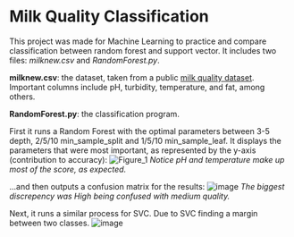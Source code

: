 # Milk Quality Classification

This project was made for Machine Learning to practice and compare classification between random forest and support vector. It includes two files: _milknew.csv_ and _RandomForest.py_.

**milknew.csv**: the dataset, taken from a public [milk quality dataset](https://www.kaggle.com/datasets/yrohit199/milk-quality). Important columns include pH, turbidity, temperature, and fat, among others.

**RandomForest.py**: the classification program.

First it runs a Random Forest with the optimal parameters between 3-5 depth, 2/5/10 min_sample_split and 1/5/10 min_sample_leaf. It displays the parameters that were most important, as represented by the y-axis (contribution to accuracy):
![Figure_1](https://github.com/user-attachments/assets/4f9dd1d2-98ea-4d59-b055-fdd4acc7f5f3)
_Notice pH and temperature make up most of the score, as expected._

...and then outputs a confusion matrix for the results:
![image](https://github.com/user-attachments/assets/dd00bc02-1170-4bba-95d5-a2764e591f8e)
_The biggest discrepency was High being confused with medium quality._

Next, it runs a similar process for SVC. Due to SVC finding a margin between two classes.
![image](https://github.com/user-attachments/assets/68fb2474-677b-4139-949a-8e900767787e)
